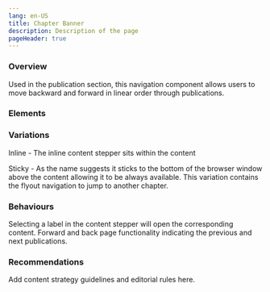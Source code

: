 ```yaml
---
lang: en-US
title: Chapter Banner
description: Description of the page
pageHeader: true
---
```


### Overview
Used in the publication section, this navigation component allows users to move backward and forward in linear order through publications.

### Elements
<PreviewImage :image="$withBase('/images/content-stepper.png')" :contents="[{ x: 60.5, y: 34, title: 'Previous label', text: 'Content stepper previous label' }, { title: 'Content label', text: 'Content stepper content label' },  { x: 79, y: 34, title: 'Next label', text: 'Content stepper next label' }, { x: 96, y: 34, title: 'Divider', text: 'Content stepper divider' }, { x: 0, y: 34, title: 'Navigation (sticky variation only)', text: 'Content stepper navigation' }]">
<template #code>
<CodeGroup>
  <CodeGroupItem title="HTML">

```html
<div class="content-stepper" :class="classes">
    <div class="stepper-content">
        <div v-if="button" class="btn-group dropup">
            <button class="btn btn-promo btn-nav-menu dropdown-toggle" type="button" data-bs-toggle="dropdown" aria-expanded="false">
                <span class="expand" v-html="add"></span>
                <span class="close" v-html="closeThick"></span>
                <span class="navigate-label">Navigate</span>
            </button>
            <div class="dropdown-menu">
                <div class="menu-title">Australian Government response: Inquiry into Australian Waste Management and Recycling Industries</div>
                <ul class="parent-menu">
                    <li><a href="#" class="link-icon link-secondary title-default">Glossary<span v-html="linkArrowRight"></span></a></li>
                    <li><a href="#" class="link-icon link-secondary title-feature">Message from the Minister<span v-html="linkArrowRight"></span></a></li>
                    <li><a href="#" class="link-icon link-secondary title-feature">Review at a glance<span v-html="linkArrowRight"></span></a></li>
                    <li><a href="#" class="link-icon link-secondary title-feature">Background<span v-html="linkArrowRight"></span></a></li>
                    <li>
                        <a href="#" class="link-icon link-secondary title-feature" data-bs-toggle="collapse" data-bs-target="#review" aria-expanded="true" aria-controls="review">
                            About the 2021 review<span v-html="linkArrowRight"></span>
                        </a>
                        <div class="children-menu collapse show" id="review">
                            <ul>
                                <li><a href="#" class="sub-section">Sub section 1</a></li>
                                <li><a href="#" class="sub-section">Sub section 2</a></li>
                            </ul>
                        </div>
                    </li>
                    <li><a href="#" class="link-icon link-secondary title-feature">Key themes emerging from the review<span v-html="linkArrowRight"></span></a></li>
                    <li><a href="#" class="link-icon link-secondary title-feature">Opportunities for action<span v-html="linkArrowRight"></span></a></li>
                    <li><a href="#" class="link-icon link-secondary title-feature">International approaches<span v-html="linkArrowRight"></span></a></li>
                    <li><a href="#" class="link-icon link-secondary title-feature">Appendix A: Documents referenced by the Premises Standards<span v-html="linkArrowRight"></span></a></li>
                    <li><a href="#" class="link-icon link-secondary title-feature">Appendix B: Second-phase consultations activities list<span v-html="linkArrowRight"></span></a></li>
                </ul>
            </div>
        </div>
    </div>
    <a href="#" class="stepper-pages">
        <div class="step-name">Previous</div>
        <div class="step-label">Premises Standards Review 2021</div>
    </a>
    <a href="#" class="stepper-pages">
        <div class="step-name">Next</div>
        <div class="step-label">About the 2021 review</div>
    </a>
</div>
```

  </CodeGroupItem>
</CodeGroup>
</template>
</PreviewImage>

### Variations
Inline - The inline content stepper sits within the content

Sticky - As the name suggests it sticks to the bottom of the browser window above the content allowing it to be always available. This variation contains the flyout navigation to jump to another chapter.

### Behaviours
Selecting a label in the content stepper will open the corresponding content. Forward and back page functionality indicating the previous and next publications.

### Recommendations
Add content strategy guidelines and editorial rules here.
